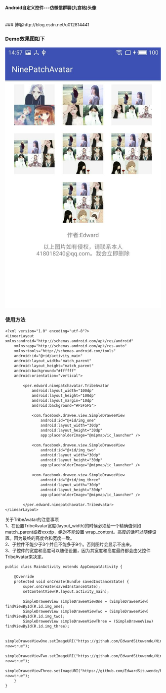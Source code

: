 #### Android自定义控件---仿微信群聊(九宫格)头像
</br>
### 博客http://blog.csdn.net/u012814441

### Demo效果图如下</br>
![image](https://github.com/EdwardSituwende/NinePatchAvatar/blob/master/img/abc123.jpg?raw=true)</br>
### 使用方法
```
<?xml version="1.0" encoding="utf-8"?>
<LinearLayout xmlns:android="http://schemas.android.com/apk/res/android"
    xmlns:app="http://schemas.android.com/apk/res-auto"
    xmlns:tools="http://schemas.android.com/tools"
    android:id="@+id/activity_main"
    android:layout_width="match_parent"
    android:layout_height="match_parent"
    android:background="#ffffff"
    android:orientation="vertical">

        <per.edward.ninepatchavatar.TribeAvatar
            android:layout_width="100dp"
            android:layout_height="100dp"
            android:layout_margin="10dp"
            android:background="#F5F5F5">

            <com.facebook.drawee.view.SimpleDraweeView
                android:id="@+id/img_one"
                android:layout_width="30dp"
                android:layout_height="30dp"
                app:placeholderImage="@mipmap/ic_launcher" />

            <com.facebook.drawee.view.SimpleDraweeView
                android:id="@+id/img_two"
                android:layout_width="30dp"
                android:layout_height="30dp"
                app:placeholderImage="@mipmap/ic_launcher" />

            <com.facebook.drawee.view.SimpleDraweeView
                android:id="@+id/img_three"
                android:layout_width="30dp"
                android:layout_height="30dp"
                app:placeholderImage="@mipmap/ic_launcher" />

        </per.edward.ninepatchavatar.TribeAvatar>
</LinearLayout>

```
关于TribeAvatar的注意事项</br>
1、在设置TribeAvatar宽度(layout_width)的时候必须给一个精确值例如
match_parent或者xxxdp，绝对不能设置
wrap_content。高度的话可以随便设置。因为最终的高度会和宽度一致。</br>
2、子控件不能少于3个并且不能多于9个。否则图片会显示不出来。</br>
3、子控件的宽度和高度可以随便设置，因为其宽度和高度最终都会由父控件TribeAvatar来决定。</br>
```
public class MainActivity extends AppCompatActivity {

    @Override
    protected void onCreate(Bundle savedInstanceState) {
        super.onCreate(savedInstanceState);
        setContentView(R.layout.activity_main);

        SimpleDraweeView simpleDraweeViewOne = (SimpleDraweeView) findViewById(R.id.img_one);
        SimpleDraweeView simpleDraweeViewTwo = (SimpleDraweeView) findViewById(R.id.img_two);
        SimpleDraweeView simpleDraweeViewThree = (SimpleDraweeView) findViewById(R.id.img_three);

        simpleDraweeViewOne.setImageURI("https://github.com/EdwardSituwende/NinePatchAvatar/blob/master/img/111.jpg?raw=true");
        simpleDraweeViewTwo.setImageURI("https://github.com/EdwardSituwende/NinePatchAvatar/blob/master/img/222.jpg?raw=true");
        simpleDraweeViewThree.setImageURI("https://github.com/EdwardSituwende/NinePatchAvatar/blob/master/img/333.jpg?raw=true");
    }
}
```
